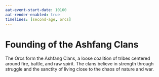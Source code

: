 ```yaml
---
aat-event-start-date: 10160
aat-render-enabled: true
timelines: [second-age, orcs]
---
```


# Founding of the Ashfang Clans

The Orcs form the Ashfang Clans, a loose coalition of tribes centered around fire, battle, and raw spirit. The clans believe in strength through struggle and the sanctity of living close to the chaos of nature and war.
